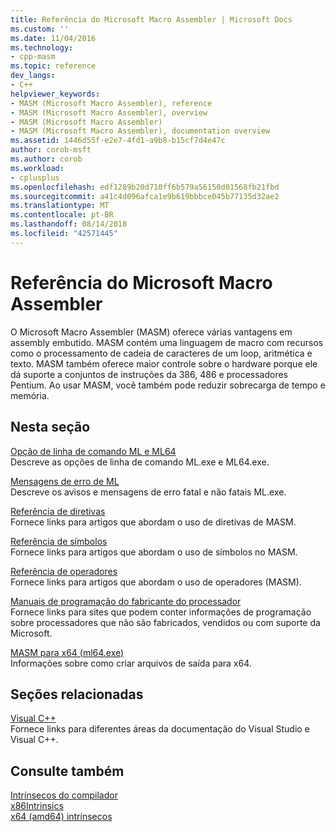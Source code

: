 ```yaml
---
title: Referência do Microsoft Macro Assembler | Microsoft Docs
ms.custom: ''
ms.date: 11/04/2016
ms.technology:
- cpp-masm
ms.topic: reference
dev_langs:
- C++
helpviewer_keywords:
- MASM (Microsoft Macro Assembler), reference
- MASM (Microsoft Macro Assembler), overview
- MASM (Microsoft Macro Assembler)
- MASM (Microsoft Macro Assembler), documentation overview
ms.assetid: 1446d55f-e2e7-4fd1-a9b8-b15cf7d4e47c
author: corob-msft
ms.author: corob
ms.workload:
- cplusplus
ms.openlocfilehash: edf1289b20d710ff6b579a56150d01568fb21fbd
ms.sourcegitcommit: a41c4d096afca1e9b619bbbce045b77135d32ae2
ms.translationtype: MT
ms.contentlocale: pt-BR
ms.lasthandoff: 08/14/2018
ms.locfileid: "42571445"
---
```

# <a name="microsoft-macro-assembler-reference"></a>Referência do Microsoft Macro Assembler
O Microsoft Macro Assembler (MASM) oferece várias vantagens em assembly embutido. MASM contém uma linguagem de macro com recursos como o processamento de cadeia de caracteres de um loop, aritmética e texto. MASM também oferece maior controle sobre o hardware porque ele dá suporte a conjuntos de instruções da 386, 486 e processadores Pentium. Ao usar MASM, você também pode reduzir sobrecarga de tempo e memória.  
  
## <a name="in-this-section"></a>Nesta seção  
 [Opção de linha de comando ML e ML64](../../assembler/masm/ml-and-ml64-command-line-reference.md)  
 Descreve as opções de linha de comando ML.exe e ML64.exe.  
  
 [Mensagens de erro de ML](../../assembler/masm/ml-error-messages.md)  
 Descreve os avisos e mensagens de erro fatal e não fatais ML.exe.  
  
 [Referência de diretivas](../../assembler/masm/directives-reference.md)  
 Fornece links para artigos que abordam o uso de diretivas de MASM.  
  
 [Referência de símbolos](../../assembler/masm/symbols-reference.md)  
 Fornece links para artigos que abordam o uso de símbolos no MASM.  
  
 [Referência de operadores](../../assembler/masm/operators-reference.md)  
 Fornece links para artigos que abordam o uso de operadores (MASM).  
  
 [Manuais de programação do fabricante do processador](../../assembler/masm/processor-manufacturer-programming-manuals.md)  
 Fornece links para sites que podem conter informações de programação sobre processadores que não são fabricados, vendidos ou com suporte da Microsoft.  
  
 [MASM para x64 (ml64.exe)](../../assembler/masm/masm-for-x64-ml64-exe.md)  
 Informações sobre como criar arquivos de saída para x64.  
  
## <a name="related-sections"></a>Seções relacionadas  
 [Visual C++](../../visual-cpp-in-visual-studio.md)  
 Fornece links para diferentes áreas da documentação do Visual Studio e Visual C++.  
  
## <a name="see-also"></a>Consulte também  
 [Intrínsecos do compilador](../../intrinsics/compiler-intrinsics.md)   
 [x86Intrinsics](../../intrinsics/x86-intrinsics-list.md)   
 [x64 (amd64) intrínsecos](../../intrinsics/x64-amd64-intrinsics-list.md)